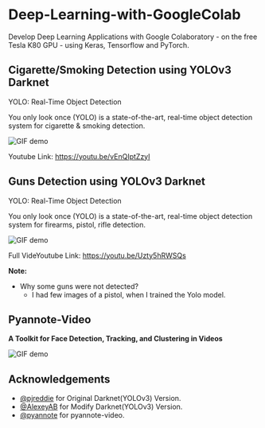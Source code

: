 # Deep-Learning-with-GoogleColab
Develop Deep Learning Applications with Google Colaboratory - on the free Tesla K80 GPU - using Keras, Tensorflow and PyTorch.

**Cigarette/Smoking Detection using YOLOv3 Darknet**
---
YOLO: Real-Time Object Detection

You only look once (YOLO) is a state-of-the-art, real-time object detection system for cigarette & smoking detection.

![GIF demo](img/Smoking.gif)


Youtube Link: 
https://youtu.be/vEnQIptZzyI


**Guns Detection using YOLOv3 Darknet**
---
YOLO: Real-Time Object Detection

You only look once (YOLO) is a state-of-the-art, real-time object detection system for firearms, pistol, rifle detection.

![GIF demo](img/Guns.gif)


Full VideYoutube Link: 
https://youtu.be/Uzty5hRWSQs

<b>Note:</b>
+ Why some guns were not detected?
  - I had few images of a pistol, when I trained the Yolo model.
  

**Pyannote-Video**
---
<b>A Toolkit for Face Detection, Tracking, and Clustering in Videos</b>

![GIF demo](img/BRICS.gif)


**Acknowledgements**
---

+ [@pjreddie](https://www.github.com/pjreddie) for Original Darknet(YOLOv3) Version.
+ [@AlexeyAB](https://www.github.com/AlexeyAB) for Modify Darknet(YOLOv3) Version.
+ [@pyannote](https://www.github.com/pyannote) for pyannote-video.
